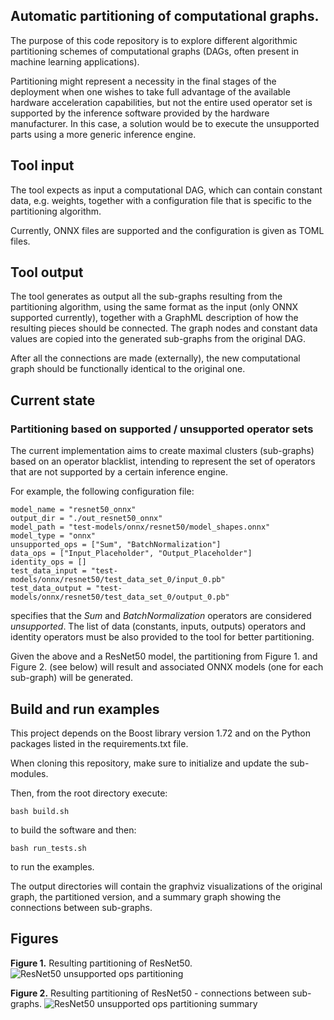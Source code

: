 ## Automatic partitioning of computational graphs.
The purpose of this code repository is to explore different algorithmic partitioning schemes
of computational graphs (DAGs, often present in machine learning applications).

Partitioning might represent a necessity in the final stages of the deployment when one
wishes to take full advantage of the available hardware acceleration capabilities, but
not the entire used operator set is supported by the inference software provided by the
hardware manufacturer. In this case, a solution would be to execute the unsupported parts
using a more generic inference engine.

## Tool input
The tool expects as input a computational DAG, which can contain constant data, e.g. weights,
together with a configuration file that is specific to the partitioning algorithm.

Currently, ONNX files are supported and the configuration is given as TOML files.

## Tool output
The tool generates as output all the sub-graphs resulting from the partitioning algorithm,
using the same format as the input (only ONNX supported currently), together with a GraphML
description of how the resulting pieces should be connected. The graph nodes and constant data
values are copied into the generated sub-graphs from the original DAG.

After all the connections are made (externally), the new computational graph should be
functionally identical to the original one.

## Current state
### Partitioning based on supported / unsupported operator sets
The current implementation aims to create maximal clusters (sub-graphs) based on
an operator blacklist, intending to represent the set of operators that are not
supported by a certain inference engine.

For example, the following configuration file:

```
model_name = "resnet50_onnx"
output_dir = "./out_resnet50_onnx"
model_path = "test-models/onnx/resnet50/model_shapes.onnx"
model_type = "onnx"
unsupported_ops = ["Sum", "BatchNormalization"]
data_ops = ["Input_Placeholder", "Output_Placeholder"]
identity_ops = []
test_data_input = "test-models/onnx/resnet50/test_data_set_0/input_0.pb"
test_data_output = "test-models/onnx/resnet50/test_data_set_0/output_0.pb"
```

specifies that the *Sum* and *BatchNormalization* operators are considered *unsupported*.
The list of data (constants, inputs, outputs) operators and identity operators must be also provided
to the tool for better partitioning.

Given the above and a ResNet50 model, the partitioning from Figure 1. and Figure 2. (see below) will result
and associated ONNX models (one for each sub-graph) will be generated.

## Build and run examples
This project depends on the Boost library version 1.72 and on the Python packages listed in
the requirements.txt file.

When cloning this repository, make sure to initialize and update the sub-modules.

Then, from the root directory execute:

```
bash build.sh
```

to build the software and then:

```
bash run_tests.sh
```

to run the examples.

The output directories will contain the graphviz visualizations of the original graph,
the partitioned version, and a summary graph showing the connections between sub-graphs.


## Figures
**Figure 1.** Resulting partitioning of ResNet50.
![ResNet50 unsupported ops partitioning](https://user-images.githubusercontent.com/6622780/79663627-3830b000-81b5-11ea-91cd-1e5e8569c836.png)

**Figure 2.** Resulting partitioning of ResNet50 - connections between sub-graphs.
![ResNet50 unsupported ops partitioning summary](https://user-images.githubusercontent.com/6622780/79663627-3830b000-81b5-11ea-91cd-1e5e8569c836.png)